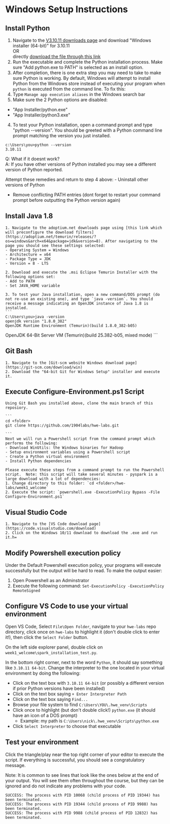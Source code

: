 # Windows Setup Instructions

## Install Python

1. Navigate to the [V3.10.11 downloads page](https://www.python.org/downloads/release/python-31011/) and download "Windows installer (64-bit)" for 3.10.11
<br/>OR<br/>directly [download the file through this link](https://www.python.org/ftp/python/3.10.11/python-3.10.11-amd64.exe)
2. Run the executable and complete the Python installation process. Make sure "Add python.exe to PATH" is selected as an install option.
3. After completion, there is one extra step you may need to take to make sure Python is working. By default, Windows will attempt to install Python from the Windows store instead of executing your program when `python` is executed from the command line. To fix this:
1. Type `Manage app execution aliases` in the Windows search bar
2. Make sure the 2 Python options are disabled:
* "App Installer/python.exe"
* "App Installer/python3.exe"

4. To test your Python installation, open a command prompt and type "python --version". You should be greeted with a Python command line prompt matching the version you just installed.
```
c:\Users\you>python --version
3.10.11
```
Q: What if it doesnt work?<br/>
A: If you have other versions of Python installed you may see a different version of Python reported.

Attempt these remedies and return to step 4 above:
    - Uninstall other versions of Python
- Remove conflicting PATH entries (dont forget to restart your command prompt before outputting the Python version again)

## Install Java 1.8
    1. Navigate to the adoptium.net downloads page using [this link which will preconfigure the download filters](https://adoptium.net/temurin/releases/?os=windows&arch=x64&package=jdk&version=8). After navigating to the page you should see these settings selected:
    - Operating System = Windows
    - Architecture = x64
    - Package Type = JDK
    - Version = 8 - LTS

    2. Download and execute the .msi Eclipse Temurin Installer with the following options set:
    - Add to PATH
    - Set JAVA_HOME variable

    3. To test your Java installation, open a new command/DOS prompt (do not re-use an existing one), and type `java -version`. You should receive a message indicating an OpenJDK instance of Java 1.8 is installed.
    ```
    C:\Users\you>java -version
    openjdk version "1.8.0_382"
    OpenJDK Runtime Environment (Temurin)(build 1.8.0_382-b05)
OpenJDK 64-Bit Server VM (Temurin)(build 25.382-b05, mixed mode)
    ```


## Git Bash
    1. Navigate to the [Git-scm website Windows download page](https://git-scm.com/download/win)
    2. Download the "64-bit Git for Windows Setup" installer and execute it.


## Execute Configure-Environment.ps1 Script

    Using Git Bash you installed above, clone the main branch of this reposiory.

    ```
    cd <folder>
    git clone https://github.com/1904labs/hwe-labs.git

    ```
    Next we will run a Powershell script from the command prompt which performs the following:
    - Download WinUtils: the Windows binaries for Hadoop
    - Setup environment variables using a Powershell script
    - Create a Python virtual environment
    - Install Python dependencies

    Please execute these steps from a command prompt to run the Powershell script.  Note: this script will take several minutes - pyspark is a large download with a lot of dependencies:
    1. Change directory to this folder: `cd <folder>/hwe-labs/week1_welcome`
    2. Execute the script: `powershell.exe -ExecutionPolicy Bypass -File Configure-Environment.ps1`

## Visual Studio Code

    1. Navigate to the [VS Code download page](https://code.visualstudio.com/download)
    2. Click on the Windows 10/11 download to download the .exe and run it.h=

## Modify Powershell execution policy
Under the Default Powershell execution policy, your programs will execute successfully but the output will be hard to read. To make the output easier:
1. Open Powershell as an Adminstrator
2. Execute the following command: `Set-ExecutionPolicy -ExecutionPolicy RemoteSigned`

## Configure VS Code to use your virtual environment

Open VS Code, Select `File\Open Folder`, navigate to your `hwe-labs` repo directory, click once on `hwe-labs` to highlight it (don't double click to enter it!), then click the `Select Folder` button.

On the left side explorer panel, double click on `week1_welcome\spark_installation_test.py`.

In the bottom right corner, next to the word `Python`, it should say something like `3.10.11 64-bit`. Change the interpreter to the one located in your virtual environment by doing the following:

* Click on the text box with `3.10.11 64-bit` (or possibly a different version if prior Python versions have been installed)
* Click on the text box saying `+ Enter Interpreter Path`
* Click on the text box saying `Find...`
* Browse your file system to find `C:\Users\YOU\.hwe_venv\Scripts`
* Click once to highlight (but don't double click!) `python.exe` (it should have an icon of a DOS prompt)
    * Example: my path is `C:\Users\nick\.hwe_venv\Scripts\python.exe`
* Click `Select Interpreter` to choose that executable

## Test your environment

Click the triangle/play near the top right corner of your editor to execute the script. If everything is successful, you should see a congratulatory message.

Note: It is common to see lines that look like the ones below at the end of your output. You will see them often throughout the course, but they can be ignored and do not indicate any problems with your code.

```
SUCCESS: The process with PID 10068 (child process of PID 19344) has been terminated.
SUCCESS: The process with PID 19344 (child process of PID 9988) has been terminated.
SUCCESS: The process with PID 9988 (child process of PID 12832) has been terminated.
```
